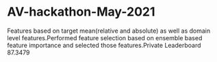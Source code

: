 # AV-hackathon-May-2021


Features based on target mean(relative and absolute) as well as domain level features.Performed feature selection based on ensemble based feature importance and selected those features.Private Leaderboard 87.3479
